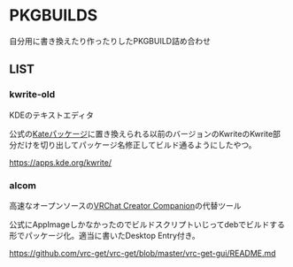 # PKGBUILDS
自分用に書き換えたり作ったりしたPKGBUILD詰め合わせ

## LIST
### kwrite-old
KDEのテキストエディタ

公式の[Kateパッケージ](https://archlinux.org/packages/extra/x86_64/kate/ )に置き換えられる以前のバージョンのKwriteのKwrite部分だけを切り出してパッケージ名修正してビルド通るようにしたやつ。

https://apps.kde.org/kwrite/

### alcom
高速なオープンソースの[VRChat Creator Companion](https://vcc.docs.vrchat.com )の代替ツール

公式にAppImageしかなかったのでビルドスクリプトいじってdebでビルドする形でパッケージ化。適当に書いたDesktop Entry付き。

https://github.com/vrc-get/vrc-get/blob/master/vrc-get-gui/README.md
